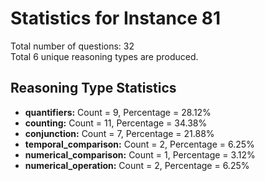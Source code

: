 # Statistics for Instance 81<br/>
Total number of questions: 32<br/>
Total 6 unique reasoning types are produced.<br/>
## Reasoning Type Statistics<br/>
- **quantifiers:** Count = 9, Percentage = 28.12%<br/>
- **counting:** Count = 11, Percentage = 34.38%<br/>
- **conjunction:** Count = 7, Percentage = 21.88%<br/>
- **temporal_comparison:** Count = 2, Percentage = 6.25%<br/>
- **numerical_comparison:** Count = 1, Percentage = 3.12%<br/>
- **numerical_operation:** Count = 2, Percentage = 6.25%<br/>
